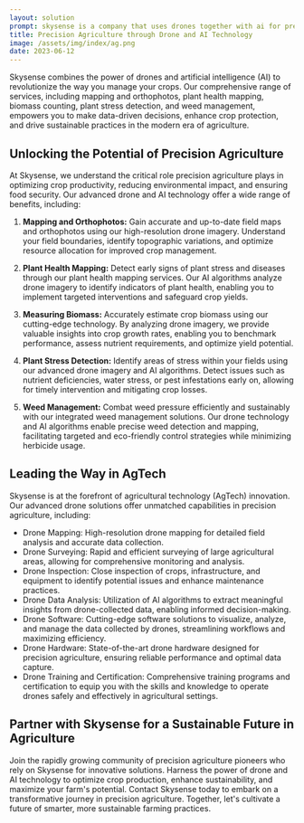 ```yaml
---
layout: solution
prompt: skysense is a company that uses drones together with ai for precision agriculture. we offer services like mapping and orthophotos, plant health mapping, biomass counting, finding plant stress, benchmarking growth rates, generate surface models, plant counting, plant detection, plant disease detection, and weed management. write a landing page for this. make sure to include keywords like precision agriculture, crop protection, sustainability, agtech, agriculture technology, drone mapping, drone surveying, drone inspection, drone data analysis, drone software, drone hardware, drone training, drone certification, precision agriculture drones, precision agriculture surveying, precision agriculture inspection, precision agriculture data analysis, precision agriculture software, precision agriculture hardware, precision agriculture training, precision agriculture certification
title: Precision Agriculture through Drone and AI Technology
image: /assets/img/index/ag.png
date: 2023-06-12
---
```


Skysense combines the power of drones and artificial intelligence (AI) to revolutionize the way you manage your crops. Our comprehensive range of services, including mapping and orthophotos, plant health mapping, biomass counting, plant stress detection, and weed management, empowers you to make data-driven decisions, enhance crop protection, and drive sustainable practices in the modern era of agriculture.

## Unlocking the Potential of Precision Agriculture

At Skysense, we understand the critical role precision agriculture plays in optimizing crop productivity, reducing environmental impact, and ensuring food security. Our advanced drone and AI technology offer a wide range of benefits, including:

1. **Mapping and Orthophotos:** Gain accurate and up-to-date field maps and orthophotos using our high-resolution drone imagery. Understand your field boundaries, identify topographic variations, and optimize resource allocation for improved crop management.

2. **Plant Health Mapping:** Detect early signs of plant stress and diseases through our plant health mapping services. Our AI algorithms analyze drone imagery to identify indicators of plant health, enabling you to implement targeted interventions and safeguard crop yields.

3. **Measuring Biomass:** Accurately estimate crop biomass using our cutting-edge technology. By analyzing drone imagery, we provide valuable insights into crop growth rates, enabling you to benchmark performance, assess nutrient requirements, and optimize yield potential.

4. **Plant Stress Detection:** Identify areas of stress within your fields using our advanced drone imagery and AI algorithms. Detect issues such as nutrient deficiencies, water stress, or pest infestations early on, allowing for timely intervention and mitigating crop losses.

5. **Weed Management:** Combat weed pressure efficiently and sustainably with our integrated weed management solutions. Our drone technology and AI algorithms enable precise weed detection and mapping, facilitating targeted and eco-friendly control strategies while minimizing herbicide usage.

## Leading the Way in AgTech

Skysense is at the forefront of agricultural technology (AgTech) innovation. Our advanced drone solutions offer unmatched capabilities in precision agriculture, including:

- Drone Mapping: High-resolution drone mapping for detailed field analysis and accurate data collection.
- Drone Surveying: Rapid and efficient surveying of large agricultural areas, allowing for comprehensive monitoring and analysis.
- Drone Inspection: Close inspection of crops, infrastructure, and equipment to identify potential issues and enhance maintenance practices.
- Drone Data Analysis: Utilization of AI algorithms to extract meaningful insights from drone-collected data, enabling informed decision-making.
- Drone Software: Cutting-edge software solutions to visualize, analyze, and manage the data collected by drones, streamlining workflows and maximizing efficiency.
- Drone Hardware: State-of-the-art drone hardware designed for precision agriculture, ensuring reliable performance and optimal data capture.
- Drone Training and Certification: Comprehensive training programs and certification to equip you with the skills and knowledge to operate drones safely and effectively in agricultural settings.

## Partner with Skysense for a Sustainable Future in Agriculture

Join the rapidly growing community of precision agriculture pioneers who rely on Skysense for innovative solutions. Harness the power of drone and AI technology to optimize crop production, enhance sustainability, and maximize your farm's potential. Contact Skysense today to embark on a transformative journey in precision agriculture. Together, let's cultivate a future of smarter, more sustainable farming practices.